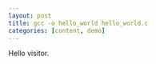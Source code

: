 ```yaml
---
layout: post
title: gcc -o hello_world hello_world.c
categories: [content, demo]
---
```


Hello visitor.
